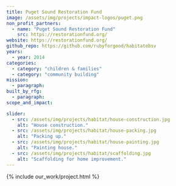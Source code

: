 ```yaml
---
title: Puget Sound Restoration Fund
image: /assets/img/projects/impact-logos/puget.png
non_profit_partners:
  - name: "Puget Sound Restoration Fund"
    src: https://restorationfund.org/
website: https://restorationfund.org/
github_repo: https://github.com/rubyforgood/habitatebsv
years:
  - year: 2014
categories:
  - category: "children & families"
  - category: "community building"
mission:
  - paragraph:
built_by_rfg:
  - paragraph:
scope_and_impact:

slider:
  - src: /assets/img/projects/habitat/house-construction.jpg
    alt: "House construction."
  - src: /assets/img/projects/habitat/house-packing.jpg
    alt: "Packing up."
  - src: /assets/img/projects/habitat/house-painting.jpg
    alt: "Painting house."
  - src: /assets/img/projects/habitat/scaffolding.jpg
    alt: "Scaffolding for home improvement."
---
```


{% include our_work/project.html %}
